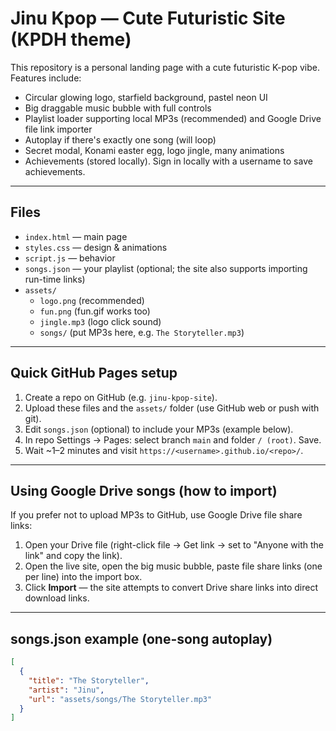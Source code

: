 # Jinu Kpop — Cute Futuristic Site (KPDH theme)

This repository is a personal landing page with a cute futuristic K-pop vibe. Features include:
- Circular glowing logo, starfield background, pastel neon UI
- Big draggable music bubble with full controls
- Playlist loader supporting local MP3s (recommended) and Google Drive file link importer
- Autoplay if there's exactly one song (will loop)
- Secret modal, Konami easter egg, logo jingle, many animations
- Achievements (stored locally). Sign in locally with a username to save achievements.

---

## Files
- `index.html` — main page
- `styles.css` — design & animations
- `script.js` — behavior
- `songs.json` — your playlist (optional; the site also supports importing run-time links)
- `assets/`
  - `logo.png` (recommended)
  - `fun.png` (fun.gif works too)
  - `jingle.mp3` (logo click sound)
  - `songs/` (put MP3s here, e.g. `The Storyteller.mp3`)

---

## Quick GitHub Pages setup
1. Create a repo on GitHub (e.g. `jinu-kpop-site`).
2. Upload these files and the `assets/` folder (use GitHub web or push with git).
3. Edit `songs.json` (optional) to include your MP3s (example below).
4. In repo Settings → Pages: select branch `main` and folder `/ (root)`. Save.
5. Wait ~1–2 minutes and visit `https://<username>.github.io/<repo>/`.

---

## Using Google Drive songs (how to import)
If you prefer not to upload MP3s to GitHub, use Google Drive file share links:
1. Open your Drive file (right-click file → Get link → set to "Anyone with the link" and copy the link).
2. Open the live site, open the big music bubble, paste file share links (one per line) into the import box.
3. Click **Import** — the site attempts to convert Drive share links into direct download links.

---

## songs.json example (one-song autoplay)
```json
[
  {
    "title": "The Storyteller",
    "artist": "Jinu",
    "url": "assets/songs/The Storyteller.mp3"
  }
]
